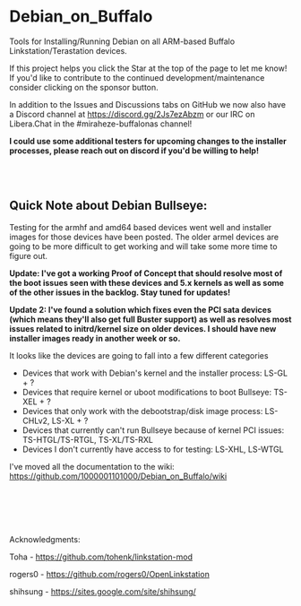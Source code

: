 # Debian_on_Buffalo
Tools for Installing/Running Debian on all ARM-based Buffalo Linkstation/Terastation devices.

If this project helps you click the Star at the top of the page to let me know! If you'd like to contribute to the continued development/maintenance consider clicking on the sponsor button.

In addition to the Issues and Discussions tabs on GitHub we now also have a Discord channel at https://discord.gg/2Js7ezAbzm or our IRC on Libera.Chat in the #miraheze-buffalonas channel!

<b>I could use some additional testers for upcoming changes to the installer processes, please reach out on discord if you'd be willing to help!</b>

<br><br>

## Quick Note about Debian Bullseye:

Testing for the armhf and amd64 based devices went well and installer images for those devices have been posted. The older armel devices are going to be more difficult to get working and will take some more time to figure out.

<b>Update: I've got a working Proof of Concept that should resolve most of the boot issues seen with these devices and 5.x kernels as well as some of the other issues in the backlog. Stay tuned for updates!</b>

<b>Update 2: I've found a solution which fixes even the PCI sata devices (which means they'll also get full Buster support) as well as resolves most issues related to initrd/kernel size on older devices. I should have new installer images ready in another week or so.</b>

It looks like the devices are going to fall into a few different categories
- Devices that work with Debian's kernel and the installer process: LS-GL + ?
- Devices that require kernel or uboot modifications to boot Bullseye: TS-XEL + ?
- Devices that only work with the debootstrap/disk image process: LS-CHLv2, LS-XL + ?
- Devices that currently can't run Bullseye because of kernel PCI issues: TS-HTGL/TS-RTGL, TS-XL/TS-RXL
- Devices I don't currently have access to for testing: LS-XHL, LS-WTGL



I've moved all the documentation to the wiki:  
https://github.com/1000001101000/Debian_on_Buffalo/wiki
   
<br><br><br><br>
  
Acknowledgments: 

Toha     - https://github.com/tohenk/linkstation-mod

rogers0  - https://github.com/rogers0/OpenLinkstation

shihsung - https://sites.google.com/site/shihsung/


